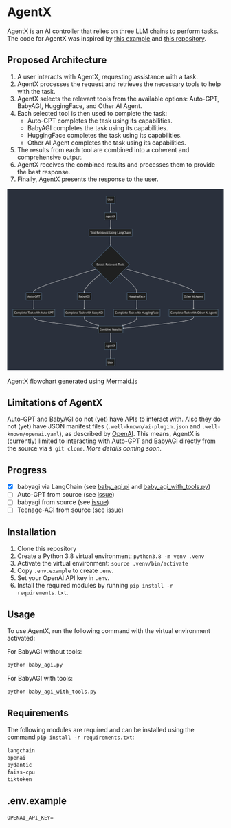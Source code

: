 # AgentX

AgentX is an AI controller that relies on three LLM chains to perform tasks. The code for AgentX was inspired by [this example](https://python.langchain.com/en/latest/use_cases/agents/baby_agi.html) and [this repository](https://github.com/yoheinakajima/babyagi/tree/main).

## Proposed Architecture

1.  A user interacts with AgentX, requesting assistance with a task.
2.  AgentX processes the request and retrieves the necessary tools to help with the task.
3.  AgentX selects the relevant tools from the available options: Auto-GPT, BabyAGI, HuggingFace, and Other AI Agent.
4.  Each selected tool is then used to complete the task:
    -   Auto-GPT completes the task using its capabilities.
    -   BabyAGI completes the task using its capabilities.
    -   HuggingFace completes the task using its capabilities.
    -   Other AI Agent completes the task using its capabilities.
5.  The results from each tool are combined into a coherent and comprehensive output.
6.  AgentX receives the combined results and processes them to provide the best response.
7.  Finally, AgentX presents the response to the user.

![](agentx-proposed-architecture.png)

AgentX flowchart generated using Mermaid.js

## Limitations of AgentX

Auto-GPT and BabyAGI do not (yet) have APIs to interact with. Also they do not (yet) have JSON manifest files (`.well-known/ai-plugin.json` and `.well-known/openai.yaml`), as described by [OpenAI](https://platform.openai.com/docs/plugins/production/plugins-in-production). This means, AgentX is (currently) limited to interacting with Auto-GPT and BabyAGI directly from the source via `$ git clone`. *More details coming soon.*

## Progress

- [x] babyagi via LangChain (see [baby_agi.pi](baby_agi.py) and [baby_agi_with_tools.py](baby_agi_with_tools.py))
- [ ] Auto-GPT from source (see [issue](https://github.com/slavakurilyak/agentx/issues/1))
- [ ] babyagi from source (see [issue](https://github.com/slavakurilyak/agentx/issues/2))
- [ ] Teenage-AGI from source (see [issue](https://github.com/slavakurilyak/agentx/issues/3))

## Installation

1. Clone this repository
2. Create a Python 3.8 virtual environment: `python3.8 -m venv .venv`
3. Activate the virtual environment: `source .venv/bin/activate`
4. Copy `.env.example` to create `.env`.
5. Set your OpenAI API key in `.env`.
6. Install the required modules by running `pip install -r requirements.txt`.

## Usage

To use AgentX, run the following command with the virtual environment activated:

For BabyAGI without tools:

```bash
python baby_agi.py
```

For BabyAGI with tools:

```bash
python baby_agi_with_tools.py
```

## Requirements

The following modules are required and can be installed using the command `pip install -r requirements.txt`:

```txt
langchain
openai
pydantic
faiss-cpu
tiktoken
```

## .env.example

```
OPENAI_API_KEY=
```